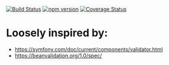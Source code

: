 [![Build Status](https://travis-ci.org/stopsopa/validator.svg?branch=v0.0.81)](https://travis-ci.org/stopsopa/validator)
[![npm version](https://badge.fury.io/js/%40stopsopa%2Fvalidator.svg)](https://badge.fury.io/js/%40stopsopa%2Fvalidator)
[![Coverage Status](https://coveralls.io/repos/github/stopsopa/validator/badge.svg?branch=v0.0.81)](https://coveralls.io/github/stopsopa/validator?branch=v0.0.81)

# Loosely inspired by:
- https://symfony.com/doc/current/components/validator.html
- https://beanvalidation.org/1.0/spec/


